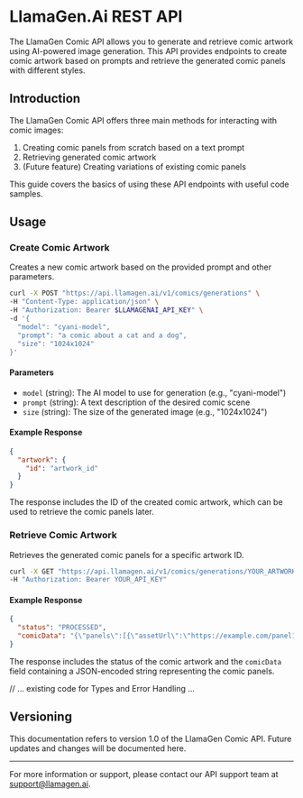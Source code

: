 # LlamaGen.Ai REST API

The LlamaGen Comic API allows you to generate and retrieve comic artwork using AI-powered image generation. This API provides endpoints to create comic artwork based on prompts and retrieve the generated comic panels with different styles.

## Introduction

The LlamaGen Comic API offers three main methods for interacting with comic images:

1. Creating comic panels from scratch based on a text prompt
2. Retrieving generated comic artwork
3. (Future feature) Creating variations of existing comic panels

This guide covers the basics of using these API endpoints with useful code samples.

## Usage

### Create Comic Artwork

Creates a new comic artwork based on the provided prompt and other parameters.

```bash
curl -X POST "https://api.llamagen.ai/v1/comics/generations" \
-H "Content-Type: application/json" \
-H "Authorization: Bearer $LLAMAGENAI_API_KEY" \
-d '{
  "model": "cyani-model",
  "prompt": "a comic about a cat and a dog",
  "size": "1024x1024"
}'
```

#### Parameters

- `model` (string): The AI model to use for generation (e.g., "cyani-model")
- `prompt` (string): A text description of the desired comic scene
- `size` (string): The size of the generated image (e.g., "1024x1024")

#### Example Response

```json
{
  "artwork": {
    "id": "artwork_id"
  }
}
```

The response includes the ID of the created comic artwork, which can be used to retrieve the comic panels later.

### Retrieve Comic Artwork

Retrieves the generated comic panels for a specific artwork ID.

```bash
curl -X GET "https://api.llamagen.ai/v1/comics/generations/YOUR_ARTWORK_ID" \
-H "Authorization: Bearer YOUR_API_KEY"
```

#### Example Response

```json
{
  "status": "PROCESSED",
  "comicData": "{\"panels\":[{\"assetUrl\":\"https://example.com/panel1.png\"},{\"assetUrl\":\"https://example.com/panel2.png\"}]}"
}
```

The response includes the status of the comic artwork and the `comicData` field containing a JSON-encoded string representing the comic panels.

// ... existing code for Types and Error Handling ...

## Versioning

This documentation refers to version 1.0 of the LlamaGen Comic API. Future updates and changes will be documented here.

---

For more information or support, please contact our API support team at [support@llamagen.ai](mailto:support@llamagen.ai).